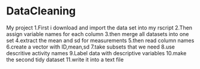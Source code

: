 # DataCleaning
My project
1.First i download and import the data set into my rscript
2.Then assign variable names for each column
3.then merge all datasets into one set
4.extract the mean and sd for measurements
5.then read column names
6.create a vector with ID,mean,sd
7.take subsets that we need
8.use descritive activity names 
9.Label data with descriptive variables
10.make the second tidy dataset
11.write it into a text file
